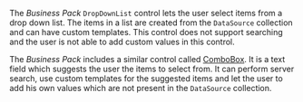 The *Business Pack* `DropDownList` control lets the user select items from a drop down list. The items in a list are created from the `DataSource` collection and can have custom templates. This control does not support searching and the user is not able to add custom values in this control.

The *Business Pack* includes a similar control called [ComboBox](/docs/controls/businesspack/ComboBox/{branch}). It is a text field which suggests the user the items to select from. It can perform server search, use custom templates for the suggested items and let the user to add his own values which are not present in the `DataSource` collection.